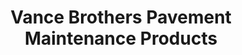 ---
title: "Vance Brothers Pavement Maintenance Products"
url: /tulsa/vance-brothers-pavement-maintenance-products/
shop: trade
---